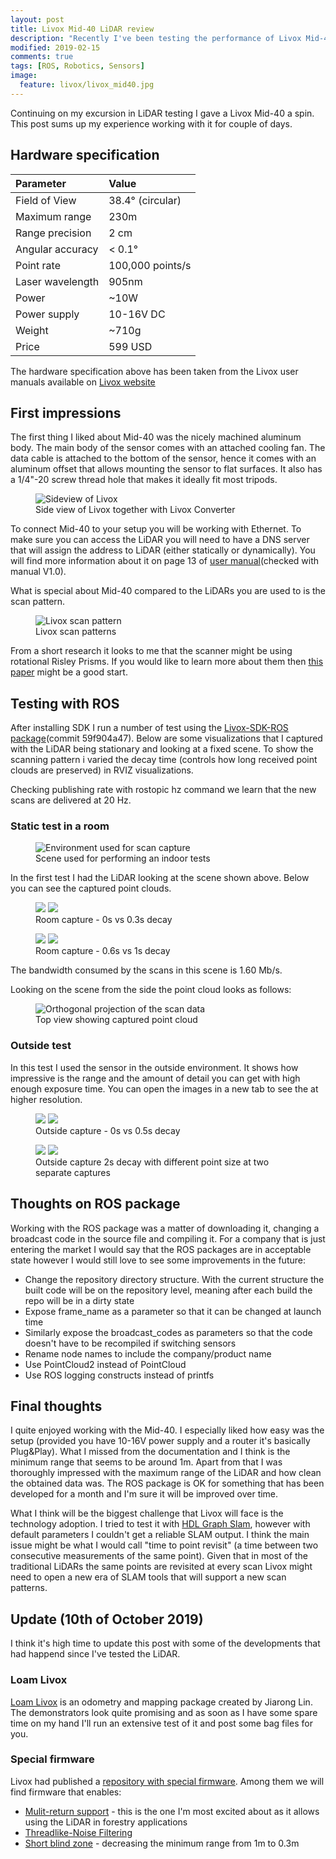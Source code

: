 ```yaml
---
layout: post
title: Livox Mid-40 LiDAR review
description: "Recently I've been testing the performance of Livox Mid-40 LiDAR. This blog post contains my thoughts on using this sensor, it's performance and available ROS node."
modified: 2019-02-15
comments: true
tags: [ROS, Robotics, Sensors]
image:
  feature: livox/livox_mid40.jpg
---
```


Continuing on my excursion in LiDAR testing I gave a Livox Mid-40 a spin. This post sums up my experience working with it for couple of days.

<!-- more -->

## Hardware specification

|Parameter       |  Value     |
|:---------|:---------|
|Field of View | 38.4° (circular) |
|Maximum range | 230m |
|Range precision | 2 cm |
|Angular accuracy | < 0.1° |
|Point rate | 100,000 points/s|
|Laser wavelength | 905nm |
|Power | ~10W |
|Power supply | 10-16V DC|
|Weight | ~710g|
|Price | 599 USD |

The hardware specification above has been taken from the Livox user manuals available on [Livox website](https://www.livoxtech.com/mid-40-and-mid-100/downloads)

## First impressions

The first thing I liked about Mid-40 was the nicely machined aluminum body. The main body of the sensor comes with an attached cooling fan. The data cable is attached to the bottom of the sensor, hence it comes with an aluminum offset that allows mounting the sensor to flat surfaces. It also has a 1/4"-20 screw thread hole that makes it ideally fit most tripods.

<figure class="center">
  <img src="{{site.url}}/images/livox/livox_mid40-1.jpg" alt="Sideview of Livox">
  <figcaption>Side view of Livox together with Livox Converter</figcaption>
</figure>

To connect Mid-40 to your setup you will be working with Ethernet. To make sure you can access the LiDAR you will need to have a DNS server that will assign the address to LiDAR (either statically or dynamically). You will find more information about it on page 13 of [user manual](https://www.livoxtech.com/3296f540ecf5458a8829e01cf429798e/downloads/20190129/Livox%20Mid%20Series%20User%20Manual%20EN%2020190129%20v1.0.pdf)(checked with manual V1.0).

What is special about Mid-40 compared to the LiDARs you are used to is the scan pattern.
<figure class="center">
  <img src="{{site.url}}/images/livox/scan_pattern.png" alt="Livox scan pattern">
  <figcaption>Livox scan patterns</figcaption>
</figure>

From a short research it looks to me that the scanner might be using rotational Risley Prisms. If you would like to learn more about them then [this paper](https://acad.ro/sectii2002/proceedings/doc2018-1/08.pdf) might be a good start.

## Testing with ROS

After installing SDK I run a number of test using the [Livox-SDK-ROS package](Livox-SDK-ROS)(commit 59f904a47). Below are some visualizations that I captured with the LiDAR being stationary and looking at a fixed scene. To show the scanning pattern i varied the decay time (controls how long received point clouds are preserved) in RVIZ visualizations.

Checking publishing rate with rostopic hz command we learn that the new scans are delivered at 20 Hz.

### Static test in a room

<figure class="center">
  <img src="/images/livox/room_scene.jpg" alt="Environment used for scan capture">
  <figcaption>Scene used for performing  an indoor tests</figcaption>
</figure>

In the first test I had the LiDAR looking at the scene shown above. Below you can see the captured point clouds.

<figure class="half">
	<img src="/images/livox/livox_0_decay.gif">
	<img src="/images/livox/livox_0_3_decay.gif">
	<figcaption>Room capture - 0s vs 0.3s decay</figcaption>
</figure>

<figure class="half">
	<img src="/images/livox/livox_0_6_decay.gif">
	<img src="/images/livox/livox_1_decay.gif">
	<figcaption>Room capture - 0.6s vs 1s decay</figcaption>
</figure>

The bandwidth consumed by the scans in this scene is 1.60 Mb/s.

Looking on the scene from the side the point cloud looks as follows:

<figure class="center">
  <img src="/images/livox/livox_room.png" alt="Orthogonal projection of the scan data">
  <figcaption>Top view showing captured point cloud</figcaption>
</figure>

### Outside test

In this test I used the sensor in the outside environment. It shows how impressive is the range and the amount of detail you can get with high enough exposure time. You can open the images in a new tab to see the at higher resolution.

<figure class="half">
	<img src="/images/livox/livox_outside_0_decay.gif">
	<img src="/images/livox/livox_outside_0_5_decay.gif">
	<figcaption>Outside capture - 0s vs 0.5s decay</figcaption>
</figure>

<figure class="half">
  <img src="/images/livox/livox_outside_2_decay.gif">
  <img src="/images/livox/outside_test_2.png">
	<figcaption>Outside capture 2s decay with different point size at two separate captures</figcaption>
</figure>

## Thoughts on ROS package

Working with the ROS package was a matter of downloading it, changing a broadcast code in the source file and compiling it. For a company that is just entering the market I would say that the ROS packages are in acceptable state however I would still love to see some improvements in the future:

* Change the repository directory structure. With the current structure the built code will be on the repository level, meaning after each build the repo will be in a dirty state
* Expose frame_name as a parameter so that it can be changed at launch time
* Similarly expose the broadcast_codes as parameters so that the code doesn't have to be recompiled if switching sensors
* Rename node names to include the company/product name
* Use PointCloud2 instead of PointCloud
* Use ROS logging constructs instead of printfs

## Final thoughts

I quite enjoyed working with the Mid-40. I especially liked how easy was the setup (provided you have 10-16V power supply and a router it's basically Plug&Play). What I missed from the documentation and I think is the minimum range that seems to be around 1m. Apart from that I was thoroughly impressed with the maximum range of the LiDAR and how clean the obtained data was. The ROS package is OK for something that has been developed for a month and I'm sure it will be improved over time.

What I think will be the biggest challenge that Livox will face is the technology adoption. I tried to test it with [HDL Graph Slam](https://github.com/koide3/hdl_graph_slam), however with default parameters I couldn't get a reliable SLAM output. I think the main issue might be what I would call "time to point revisit" (a time between two consecutive measurements of the same point). Given that in most of the traditional LiDARs the same points are revisited at every scan Livox might need to open a new era of SLAM tools that will support a new scan patterns.

## Update (10th of October 2019)

I think it's high time to update this post with some of the developments that had happend since I've tested the LiDAR.

### Loam Livox

[Loam Livox](https://github.com/hku-mars/loam_livox) is an odometry and mapping package created by Jiarong Lin. The demonstrators look quite promising and as soon as I have some spare time on my hand I'll run an extensive test of it and post some bag files for you.

### Special firmware

Livox had published a [repository with special firmware](https://github.com/Livox-SDK/Special-Firmwares-for-Livox-LiDARs). Among them we will find firmware that enables:

* [Mulit-return support](https://github.com/Livox-SDK/Special-Firmwares-for-Livox-LiDARs/blob/master/Multi-return_Firmware_For_Livox_MID/README.md) - this is the one I'm most excited about as it allows using the LiDAR in forestry applications
* [Threadlike-Noise Filtering](https://github.com/Livox-SDK/Special-Firmwares-for-Livox-LiDARs/blob/master/Threadlike-Noise_Filtering_Firmware_For_Livox_MID/README.md)
* [Short blind zone](https://github.com/Livox-SDK/Special-Firmwares-for-Livox-LiDARs/blob/master/Short-blind-zone_Firmware_For_Livox_MID/README.md) - decreasing the minimum range from 1m to 0.3m